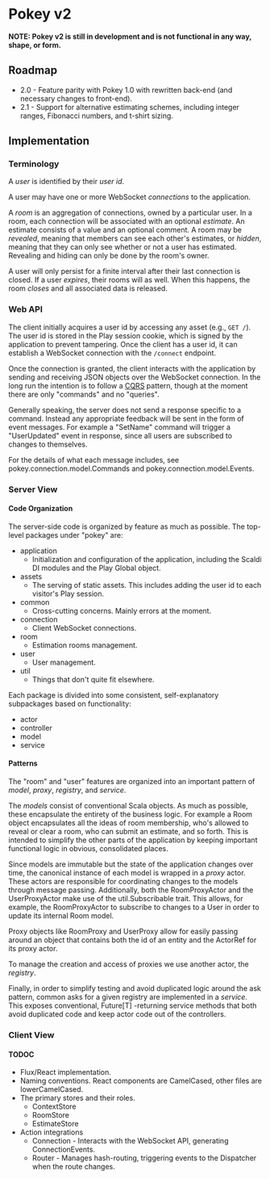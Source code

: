 Pokey v2
========

**NOTE: Pokey v2 is still in development and is not functional in any way, shape, or form.**

## Roadmap

* 2.0 - Feature parity with Pokey 1.0 with rewritten back-end (and necessary changes to front-end).
* 2.1 - Support for alternative estimating schemes, including integer ranges, Fibonacci numbers,
        and t-shirt sizing.

## Implementation

### Terminology

A *user* is identified by their *user id*.

A user may have one or more WebSocket *connections* to the application.

A *room* is an aggregation of connections, owned by a particular user. In a room, each connection
will be associated with an optional *estimate*. An estimate consists of a value and an optional
comment. A room may be *revealed*, meaning that members can see each other's estimates, or *hidden*,
meaning that they can only see whether or not a user has estimated. Revealing and hiding can only
be done by the room's owner.

A user will only persist for a finite interval after their last connection is closed. If a user
*expires*, their rooms will as well. When this happens, the room *closes* and all associated data
is released.

### Web API

The client initially acquires a user id by accessing any asset (e.g., `GET /`). The user id is
stored in the Play session cookie, which is signed by the application to prevent tampering. Once the
 client has a user id, it can establish a WebSocket connection with the `/connect` endpoint.

Once the connection is granted, the client interacts with the application by sending and receiving
JSON objects over the WebSocket connection. In the long run the intention is to follow a 
[CQRS](http://martinfowler.com/bliki/CQRS.html) pattern, though at the moment there are only
"commands" and no "queries".

Generally speaking, the server does not send a response specific to a command. Instead any
appropriate feedback will be sent in the form of event messages. For example a "SetName" command
will trigger a "UserUpdated" event in response, since all users are subscribed to changes to
themselves.

For the details of what each message includes, see pokey.connection.model.Commands and
pokey.connection.model.Events.

### Server View

#### Code Organization

The server-side code is organized by feature as much as possible. The top-level packages under
"pokey" are:

* application
    * Initialization and configuration of the application, including the Scaldi DI modules and the
    Play Global object.
* assets
    * The serving of static assets. This includes adding the user id to each visitor's Play
    session.
* common
    * Cross-cutting concerns. Mainly errors at the moment.
* connection
    * Client WebSocket connections.
* room
    * Estimation rooms management.
* user
    * User management.
* util
    * Things that don't quite fit elsewhere.

Each package is divided into some consistent, self-explanatory subpackages based on functionality:

* actor
* controller
* model
* service

#### Patterns

The "room" and "user" features are organized into an important pattern of *model*, *proxy*,
*registry*, and *service*.

The *models* consist of conventional Scala objects. As much as possible, these encapsulate the
entirety of the business logic. For example a Room object encapsulates all the ideas of room
membership, who's allowed to reveal or clear a room, who can submit an estimate, and so forth. This
is intended to simplify the other parts of the application by keeping important functional logic in
obvious, consolidated places.

Since models are immutable but the state of the application changes over time, the canonical
instance of each model is wrapped in a *proxy* actor. These actors are responsible for coordinating
changes to the models through message passing. Additionally, both the RoomProxyActor and the
UserProxyActor make use of the util.Subscribable trait. This allows, for example, the RoomProxyActor
to subscribe to changes to a User in order to update its internal Room model.

Proxy objects like RoomProxy and UserProxy allow for easily passing around an object that contains
both the id of an entity and the ActorRef for its proxy actor.

To manage the creation and access of proxies we use another actor, the *registry*.

Finally, in order to simplify testing and avoid duplicated logic around the ask pattern, common
asks for a given registry are implemented in a *service*. This exposes conventional, Future\[T\]
-returning service methods that both avoid duplicated code and keep actor code out of the
controllers.

### Client View

#### TODOC

* Flux/React implementation.
* Naming conventions. React components are CamelCased, other files are lowerCamelCased.
* The primary stores and their roles.
    * ContextStore
    * RoomStore
    * EstimateStore
* Action integrations
    * Connection - Interacts with the WebSocket API, generating ConnectionEvents.
    * Router - Manages hash-routing, triggering events to the Dispatcher when the route changes.
